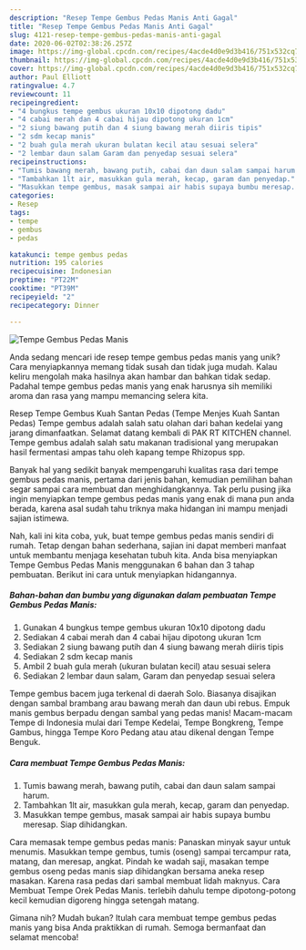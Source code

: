 ```yaml
---
description: "Resep Tempe Gembus Pedas Manis Anti Gagal"
title: "Resep Tempe Gembus Pedas Manis Anti Gagal"
slug: 4121-resep-tempe-gembus-pedas-manis-anti-gagal
date: 2020-06-02T02:38:26.257Z
image: https://img-global.cpcdn.com/recipes/4acde4d0e9d3b416/751x532cq70/tempe-gembus-pedas-manis-foto-resep-utama.jpg
thumbnail: https://img-global.cpcdn.com/recipes/4acde4d0e9d3b416/751x532cq70/tempe-gembus-pedas-manis-foto-resep-utama.jpg
cover: https://img-global.cpcdn.com/recipes/4acde4d0e9d3b416/751x532cq70/tempe-gembus-pedas-manis-foto-resep-utama.jpg
author: Paul Elliott
ratingvalue: 4.7
reviewcount: 11
recipeingredient:
- "4 bungkus tempe gembus ukuran 10x10 dipotong dadu"
- "4 cabai merah dan 4 cabai hijau dipotong ukuran 1cm"
- "2 siung bawang putih dan 4 siung bawang merah diiris tipis"
- "2 sdm kecap manis"
- "2 buah gula merah ukuran bulatan kecil atau sesuai selera"
- "2 lembar daun salam Garam dan penyedap sesuai selera"
recipeinstructions:
- "Tumis bawang merah, bawang putih, cabai dan daun salam sampai harum."
- "Tambahkan 1lt air, masukkan gula merah, kecap, garam dan penyedap."
- "Masukkan tempe gembus, masak sampai air habis supaya bumbu meresap. Siap dihidangkan."
categories:
- Resep
tags:
- tempe
- gembus
- pedas

katakunci: tempe gembus pedas 
nutrition: 195 calories
recipecuisine: Indonesian
preptime: "PT22M"
cooktime: "PT39M"
recipeyield: "2"
recipecategory: Dinner

---
```



![Tempe Gembus Pedas Manis](https://img-global.cpcdn.com/recipes/4acde4d0e9d3b416/751x532cq70/tempe-gembus-pedas-manis-foto-resep-utama.jpg)

Anda sedang mencari ide resep tempe gembus pedas manis yang unik? Cara menyiapkannya memang tidak susah dan tidak juga mudah. Kalau keliru mengolah maka hasilnya akan hambar dan bahkan tidak sedap. Padahal tempe gembus pedas manis yang enak harusnya sih memiliki aroma dan rasa yang mampu memancing selera kita.

Resep Tempe Gembus Kuah Santan Pedas (Tempe Menjes Kuah Santan Pedas) Tempe gembus adalah salah satu olahan dari bahan kedelai yang jarang dimanfaatkan. Selamat datang kembali di PAK RT KITCHEN channel. Tempe gembus adalah salah satu makanan tradisional yang merupakan hasil fermentasi ampas tahu oleh kapang tempe Rhizopus spp.

Banyak hal yang sedikit banyak mempengaruhi kualitas rasa dari tempe gembus pedas manis, pertama dari jenis bahan, kemudian pemilihan bahan segar sampai cara membuat dan menghidangkannya. Tak perlu pusing jika ingin menyiapkan tempe gembus pedas manis yang enak di mana pun anda berada, karena asal sudah tahu triknya maka hidangan ini mampu menjadi sajian istimewa.


Nah, kali ini kita coba, yuk, buat tempe gembus pedas manis sendiri di rumah. Tetap dengan bahan sederhana, sajian ini dapat memberi manfaat untuk membantu menjaga kesehatan tubuh kita. Anda bisa menyiapkan Tempe Gembus Pedas Manis menggunakan 6 bahan dan 3 tahap pembuatan. Berikut ini cara untuk menyiapkan hidangannya.

<!--inarticleads1-->

##### Bahan-bahan dan bumbu yang digunakan dalam pembuatan Tempe Gembus Pedas Manis:

1. Gunakan 4 bungkus tempe gembus ukuran 10x10 dipotong dadu
1. Sediakan 4 cabai merah dan 4 cabai hijau dipotong ukuran 1cm
1. Sediakan 2 siung bawang putih dan 4 siung bawang merah diiris tipis
1. Sediakan 2 sdm kecap manis
1. Ambil 2 buah gula merah (ukuran bulatan kecil) atau sesuai selera
1. Sediakan 2 lembar daun salam, Garam dan penyedap sesuai selera


Tempe gembus bacem juga terkenal di daerah Solo. Biasanya disajikan dengan sambal brambang arau bawang merah dan daun ubi rebus. Empuk manis gembus berpadu dengan sambal yang pedas manis! Macam-macam Tempe di Indonesia mulai dari Tempe Kedelai, Tempe Bongkreng, Tempe Gambus, hingga Tempe Koro Pedang atau atau dikenal dengan Tempe Benguk. 

<!--inarticleads2-->

##### Cara membuat Tempe Gembus Pedas Manis:

1. Tumis bawang merah, bawang putih, cabai dan daun salam sampai harum.
1. Tambahkan 1lt air, masukkan gula merah, kecap, garam dan penyedap.
1. Masukkan tempe gembus, masak sampai air habis supaya bumbu meresap. Siap dihidangkan.


Cara memasak tempe gembus pedas manis: Panaskan minyak sayur untuk menumis. Masukkan tempe gembus, tumis (oseng) sampai tercampur rata, matang, dan meresap, angkat. Pindah ke wadah saji, masakan tempe gembus oseng pedas manis siap dihidangkan bersama aneka resep masakan. Karena rasa pedas dari sambal membuat lidah maknyus. Cara Membuat Tempe Orek Pedas Manis. terlebih dahulu tempe dipotong-potong kecil kemudian digoreng hingga setengah matang. 

Gimana nih? Mudah bukan? Itulah cara membuat tempe gembus pedas manis yang bisa Anda praktikkan di rumah. Semoga bermanfaat dan selamat mencoba!
